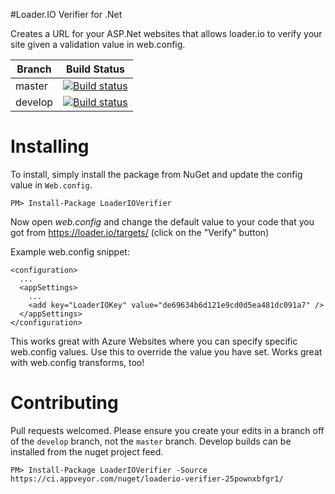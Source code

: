 #Loader.IO Verifier for .Net

Creates a URL for your ASP.Net websites that allows loader.io to verify your site given a validation value in web.config.

| Branch | Build Status |
| ------ | ------ |
| master | [![Build status](https://ci.appveyor.com/api/projects/status/9781pidt35cay4it?svg=true)](https://ci.appveyor.com/project/kensykora/loaderio-verifier) |
| develop | [![Build status](https://ci.appveyor.com/api/projects/status/9781pidt35cay4it/branch/develop?svg=true)](https://ci.appveyor.com/project/kensykora/loaderio-verifier/branch/develop) |

# Installing

To install, simply install the package from NuGet and update the config value in `Web.config`.

```
PM> Install-Package LoaderIOVerifier
```

Now open *web.config* and change the default value to your code
that you got from https://loader.io/targets/ (click on the "Verify" button)

Example web.config snippet:

```
<configuration>
  ...
  <appSettings>
    ...
    <add key="LoaderIOKey" value="de69634b6d121e9cd0d5ea481dc091a7" />
  </appSettings>
</configuration>
```

This works great with Azure Websites where you can specify specific web.config values. Use this
to override the value you have set. Works great with web.config transforms, too!

# Contributing

Pull requests welcomed. Please ensure you create your edits in a branch off of the `develop` branch, not the `master` branch.
Develop builds can be installed from the nuget project feed.

```
PM> Install-Package LoaderIOVerifier -Source https://ci.appveyor.com/nuget/loaderio-verifier-25pownxbfgr1/
``` 
